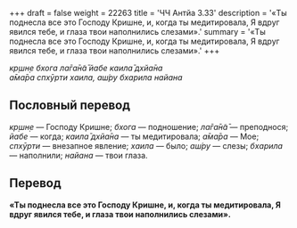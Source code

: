 +++
draft = false
weight = 22263
title = 'ЧЧ Антйа 3.33'
description = '«Ты поднесла все это Господу Кришне, и, когда ты медитировала, Я вдруг явился тебе, и глаза твои наполнились слезами».'
summary = '«Ты поднесла все это Господу Кришне, и, когда ты медитировала, Я вдруг явился тебе, и глаза твои наполнились слезами».'
+++

_кр̣шн̣е бхога ла̄га̄н̃а̄ йабе каила̄ дхйа̄на  
а̄ма̄ра спхӯрти хаила, аш́ру бхарила найана_

## Пословный перевод

_кр̣шн̣е_ — Господу Кришне; _бхога_ — подношение; _ла̄га̄н̃а̄_ — преподнося; _йабе_ — когда; _каила̄_ _дхйа̄на_ — ты медитировала; _а̄ма̄ра_ — Мое; _спхӯрти_ — внезапное явление; _хаила_ — было; _аш́ру_ — слезы; _бхарила_ — наполнили; _найана_ — твои глаза.

## Перевод

**«Ты поднесла все это Господу Кришне, и, когда ты медитировала, Я вдруг явился тебе, и глаза твои наполнились слезами».**
